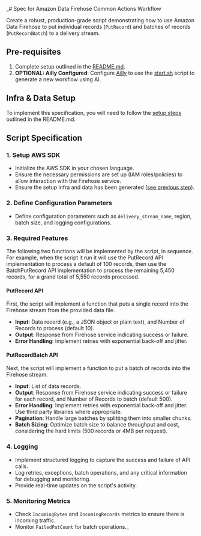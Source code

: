 _# Spec for Amazon Data Firehose Common Actions Workflow

Create a robust, production-grade script demonstrating how to use Amazon Data Firehose to put individual records (`PutRecord`) and batches of records (`PutRecordBatch`) to a delivery stream.

## Pre-requisites
1. Complete setup outlined in the [README.md](README.md#setup).
4. **OPTIONAL: Ailly Configured**: Configure [Ailly](https://github.com/davidsouther/ailly) to use the [start.sh](./start.sh) script to generate a new workflow using AI.

## Infra & Data Setup
To implement this specification, you will need to follow the [setup steps](README.md#run-this-workflow-yourself) outlined in the README.md.

## Script Specification

### 1. Setup AWS SDK
- Initialize the AWS SDK in your chosen language.
- Ensure the necessary permissions are set up (IAM roles/policies) to allow interaction with the Firehose service.
- Ensure the setup infra and data has been generated ([see previous step](#infra--data-setup)).

### 2. Define Configuration Parameters
- Define configuration parameters such as `delivery_stream_name`, region, batch size, and logging configurations.

### 3. Required Features
The following two functions will be implemented by the script, in sequence. For example, when the script it run it will use the PutRecord API implementation to process a default of 100 records, then use the BatchPutRecord API implementation to process the remaining 5,450 records, for a grand total of 5,550 records processed.

#### PutRecord API
First, the script will implement a function that puts a single record into the Firehose stream from the provided data file.
- **Input**: Data record (e.g., a JSON object or plain text), and Number of Records to process (default 10).
- **Output**: Response from Firehose service indicating success or failure.
- **Error Handling**: Implement retries with exponential back-off and jitter.

#### PutRecordBatch API
Next, the script will implement a function to put a batch of records into the Firehose stream.
- **Input**: List of data records.
- **Output**: Response from Firehose service indicating success or failure for each record, and Number of Records to batch (default 500).
- **Error Handling**: Implement retries with exponential back-off and jitter. Use third party libraries where appropriate.
- **Pagination**: Handle large batches by splitting them into smaller chunks.
- **Batch Sizing**: Optimize batch size to balance throughput and cost, considering the hard limits (500 records or 4MB per request).

### 4. Logging
- Implement structured logging to capture the success and failure of API calls.
- Log retries, exceptions, batch operations, and any critical information for debugging and monitoring.
- Provide real-time updates on the script's activity.

### 5. Monitoring Metrics
- Check `IncomingBytes` and `IncomingRecords` metrics to ensure there is incoming traffic.
- Monitor `FailedPutCount` for batch operations._
